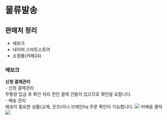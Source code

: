 <html>
<head>
</head>
<main>
<h1>물류발송</h1>
<h2>판매처 정리</h2>
<ul>
  <li a href="http://yeboc.co.kr">예보크</li>
  <li a href="https://smartstore.naver.com/yeboc">네이버 스마트스토어</li>
  <li a href="minlab.co.kr">쇼핑몰(카페24)</li>
</ul>
<h3>예보크</h3>
  <B>신청 결제관리</B><br>
    - 신청 결제관리<br>
    무통장 입금 후 확인 처리 전인 결제 건들이 있으므로 확인을 요합니다.<br>
    - 배송 관리<br>
    배송이 필요한 상품(교재, 굿즈)이나 브레인hq 주문 확인이 가능합니다.
  <a href='https://ifh.cc/v-kYFMF4' target='_blank'><img src='https://ifh.cc/g/kYFMF4.png' border='0'></a>
  미배송 클릭<br>
  <a href='https://ifh.cc/v-9jxO4C' target='_blank'><img src='https://ifh.cc/g/9jxO4C.png' border='0'></a>
  </p>
</main>
</html>
